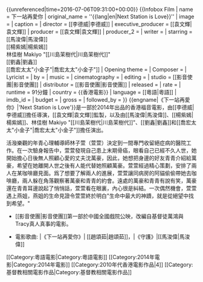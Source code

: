 {{unreferenced|time=2016-07-06T09:31:00+00:00}}
{{Infobox Film
| name               = 下一站再愛你
| original_name      = ''{{lang|en|Next Station is Love}}''
| image              = 
| caption            = 
| director           = [[李德威|李德威]]
| executive_producer = [[袁文輝|袁文輝]]
| producer           = [[袁文輝|袁文輝]]
| producer_2         = 
| writer             = 
| starring           = [[馬浚偉|馬浚偉]]<br/>[[楊紫嫣|楊紫嫣]]<br/>林佳樹 Makiyo "[[川島茉樹代|川島茉樹代]]"<br/>[[劉鑫|劉鑫]]<br/>[[喬宏太太"小金子"|喬宏太太"小金子"]]
| Opening theme      = 
| Composer           = 
| Lyricist           = 
| by                 = 
| music              = 
| cinematography     = 
| editing            = 
| studio             = [[影音使團|影音使團]]
| distributor        = [[影音使團|影音使團]]
| released           = 
| rate               = 
| runtime            = 91分鐘
| country            = {{香港電影}}
| language           = [[粵語|粵語]]
| imdb_id            = 
| budget             = 
| gross              = 
| followed_by        = 
}}
{{engname|《下一站再愛你》|'Next Station is Love'}}是一部於2014年出品的香港福音電影，由[[李德威|李德威]]擔任導演，[[袁文輝|袁文輝]]監製，以及由[[馬浚偉|馬浚偉]]、[[楊紫嫣|楊紫嫣]]、林佳樹 Makiyo "[[川島茉樹代|川島茉樹代]]"、[[劉鑫|劉鑫]]和[[喬宏太太"小金子"|喬宏太太"小金子"]]擔任演出。

活潑樂觀的年青心理輔導師林子萱（萱萱）決定到一間專門收留絕症病的醫院工作。在一次驗身報告中，萱萱發現自己患上末期骨癌，眼看自己已經不久人世，她開始擔心日後無人照顧心愛的丈夫沈萬豪，因此，她想把身邊的好友青青介紹給萬豪，希望在她離開人世之後有人能代替她照顧萬豪。萱萱經過精心策劃，安排了兩人在某咖啡廳見面。爲了想要了解兩人的進展，萱萱讓同病房的阿貓偷偷帶她去咖啡廳，兩人躲在角落觀察著萬豪和青青的約會。遠處的萬豪和青青有說有笑，萬豪還在青青耳邊說起了悄悄話，萱萱看在眼裏，內心很是糾結。一次偶然機會，萱萱遇上燕姐，燕姐的生命見證令萱萱終於明白"生命中最大的神蹟，就是從絕望中找到希望。"


* [[影音使團|影音使團]]第一部於中國全國戲院公映，改編自基督徒萬鴻與Tracy真人真事的電影。


* 電影歌曲: |《下一站再愛你》| [[趙頌茹|趙頌茹]]，|《守護》|[[馬浚偉|馬浚偉]]


[[Category:粵語電影|Category:粵語電影]]
[[Category:2014年電影|Category:2014年電影]]
[[Category:2010年代香港電影作品|4]]
[[Category:基督教相關電影作品|Category:基督教相關電影作品]]